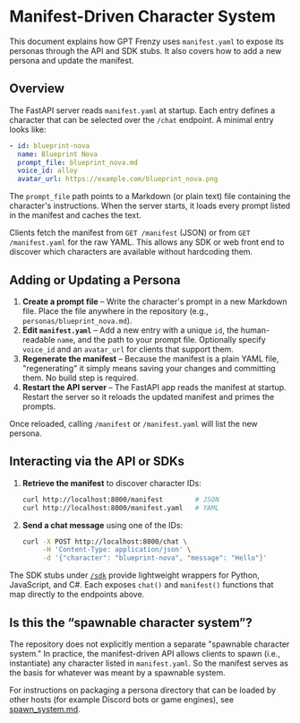 # Manifest-Driven Character System

This document explains how GPT Frenzy uses `manifest.yaml` to expose its personas through the API and SDK stubs. It also covers how to add a new persona and update the manifest.

## Overview

The FastAPI server reads `manifest.yaml` at startup. Each entry defines a character that can be selected over the `/chat` endpoint. A minimal entry looks like:

```yaml
- id: blueprint-nova
  name: Blueprint Nova
  prompt_file: blueprint_nova.md
  voice_id: alloy
  avatar_url: https://example.com/blueprint_nova.png
```

The `prompt_file` path points to a Markdown (or plain text) file containing the character's instructions. When the server starts, it loads every prompt listed in the manifest and caches the text.

Clients fetch the manifest from `GET /manifest` (JSON) or from `GET /manifest.yaml` for the raw YAML. This allows any SDK or web front end to discover which characters are available without hardcoding them.

## Adding or Updating a Persona

1. **Create a prompt file** – Write the character's prompt in a new Markdown file. Place the file anywhere in the repository (e.g., `personas/blueprint_nova.md`).
2. **Edit `manifest.yaml`** – Add a new entry with a unique `id`, the human-readable `name`, and the path to your prompt file. Optionally specify `voice_id` and an `avatar_url` for clients that support them.
3. **Regenerate the manifest** – Because the manifest is a plain YAML file, "regenerating" it simply means saving your changes and committing them. No build step is required.
4. **Restart the API server** – The FastAPI app reads the manifest at startup. Restart the server so it reloads the updated manifest and primes the prompts.

Once reloaded, calling `/manifest` or `/manifest.yaml` will list the new persona.

## Interacting via the API or SDKs

1. **Retrieve the manifest** to discover character IDs:
   ```bash
   curl http://localhost:8000/manifest        # JSON
   curl http://localhost:8000/manifest.yaml   # YAML
   ```
2. **Send a chat message** using one of the IDs:
   ```bash
   curl -X POST http://localhost:8000/chat \
        -H 'Content-Type: application/json' \
        -d '{"character": "blueprint-nova", "message": "Hello"}'
   ```

The SDK stubs under [`/sdk`](../sdk) provide lightweight wrappers for Python, JavaScript, and C#. Each exposes `chat()` and `manifest()` functions that map directly to the endpoints above.

## Is this the “spawnable character system”?

The repository does not explicitly mention a separate "spawnable character system." In practice, the manifest-driven API allows clients to spawn (i.e., instantiate) any character listed in `manifest.yaml`. So the manifest serves as the basis for whatever was meant by a spawnable system.

For instructions on packaging a persona directory that can be loaded by other
hosts (for example Discord bots or game engines), see
[spawn_system.md](spawn_system.md).
